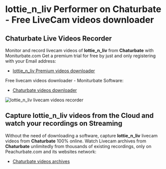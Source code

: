 # lottie_n_liv Performer on Chaturbate - Free LiveCam videos downloader

## Chaturbate Live Videos Recorder

Monitor and record livecam videos of **lottie_n_liv** from **Chaturbate** with Moniturbate.com
Get a premium trial for free by just and only registering with your Email address:
* [lottie_n_liv Premium videos downloader](https://moniturbate.com/request-demo-licence-key.html)

Free livecam videos downloader - Moniturbate Software:
* [Chaturbate videos downloader](https://moniturbate.com/moniturbate-download-software.html)

![lottie_n_liv livecam videos recorder](https://peachurnet.com/templates/moniturbate-software.png)


## Capture lottie_n_liv videos from the Cloud and watch your recordings on Streaming

Without the need of downloading a software, capture **lottie_n_liv** livecam videos from **Chaturbate** 100% online.
Watch Livecam archives from **Chaturbate** unlimitedly from thousands of existing recordings, only on Peachurbate.com and its websites network:
* [Chaturbate videos archives](https://peachurnet.com/)